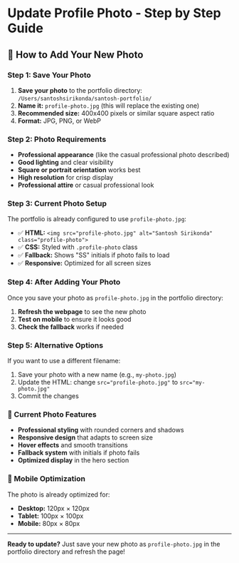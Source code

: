 # Update Profile Photo - Step by Step Guide

## 📸 How to Add Your New Photo

### Step 1: Save Your Photo
1. **Save your photo** to the portfolio directory: `/Users/santoshsirikonda/santosh-portfolio/`
2. **Name it:** `profile-photo.jpg` (this will replace the existing one)
3. **Recommended size:** 400x400 pixels or similar square aspect ratio
4. **Format:** JPG, PNG, or WebP

### Step 2: Photo Requirements
- **Professional appearance** (like the casual professional photo described)
- **Good lighting** and clear visibility
- **Square or portrait orientation** works best
- **High resolution** for crisp display
- **Professional attire** or casual professional look

### Step 3: Current Photo Setup
The portfolio is already configured to use `profile-photo.jpg`:
- ✅ **HTML:** `<img src="profile-photo.jpg" alt="Santosh Sirikonda" class="profile-photo">`
- ✅ **CSS:** Styled with `.profile-photo` class
- ✅ **Fallback:** Shows "SS" initials if photo fails to load
- ✅ **Responsive:** Optimized for all screen sizes

### Step 4: After Adding Your Photo
Once you save your photo as `profile-photo.jpg` in the portfolio directory:
1. **Refresh the webpage** to see the new photo
2. **Test on mobile** to ensure it looks good
3. **Check the fallback** works if needed

### Step 5: Alternative Options
If you want to use a different filename:
1. Save your photo with a new name (e.g., `my-photo.jpg`)
2. Update the HTML: change `src="profile-photo.jpg"` to `src="my-photo.jpg"`
3. Commit the changes

### 🎯 Current Photo Features
- **Professional styling** with rounded corners and shadows
- **Responsive design** that adapts to screen size
- **Hover effects** and smooth transitions
- **Fallback system** with initials if photo fails
- **Optimized display** in the hero section

### 📱 Mobile Optimization
The photo is already optimized for:
- **Desktop:** 120px × 120px
- **Tablet:** 100px × 100px  
- **Mobile:** 80px × 80px

---

**Ready to update?** Just save your new photo as `profile-photo.jpg` in the portfolio directory and refresh the page!
